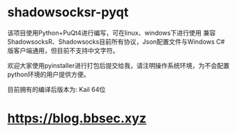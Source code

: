 # shadowsocksr-pyqt

该项目使用Python+PuQt4进行编写，可在linux、windows下进行使用
兼容ShadowsocksR、Shadowsocks目前所有协议，Json配置文件与Windows C#版客户端通用，但目前不支持中文字符。

欢迎大家使用pyinstaller进行打包后提交给我，请注明操作系统环境，为不会配置python环境的用户提供方便。

目前拥有的编译后版本为:
  Kail  64位


# https://blog.bbsec.xyz
